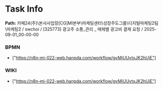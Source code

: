 # Task Info

**Path:** 카페24(주)\본사사업장\[CG]MI본부\마케팅센터\성장주도그룹\디지털마케팅2팀\마케팅2 / swchoi / [325773] 광고주 소통_관리 _ 매체별 광고비 결제 요청 / 2025-09-01_00-00-00

### BPMN
- ["https://n8n-mi-022-web.hanpda.com/workflow/gvMiUUvtxJK2hUjE"]

### WIKI
- ["https://n8n-mi-022-web.hanpda.com/workflow/gvMiUUvtxJK2hUjE"]

